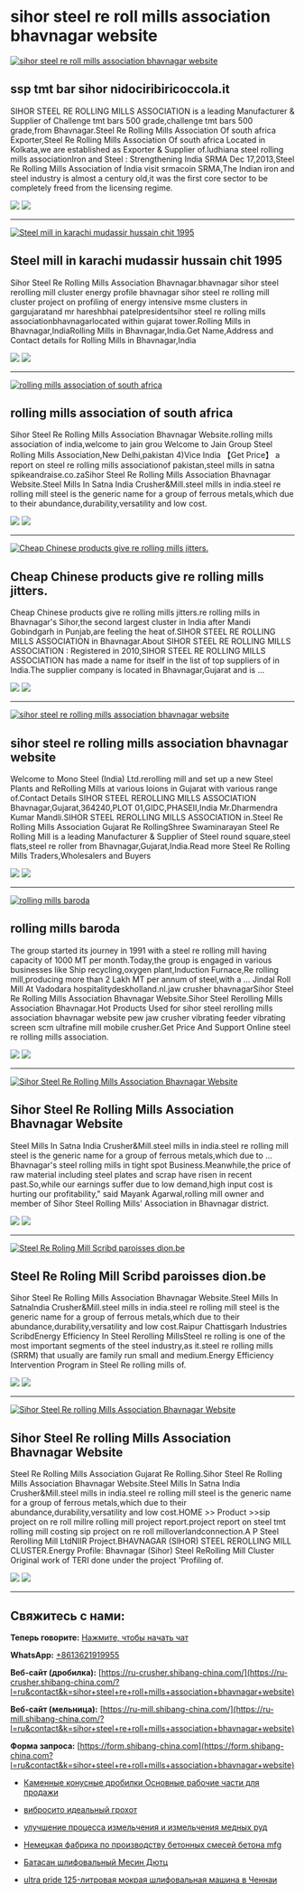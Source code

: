 # sihor steel re roll mills association bhavnagar website

<a href="https://swt.shibang-china.com/?l=ru&img&k=sihor+steel+re+roll+mills+association+bhavnagar+website" target="_blank">![sihor steel re roll mills association bhavnagar website](http://static.shibang-china.com/all-800x300/236.jpg)</a>

## ssp tmt bar sihor nidociribiricoccola.it
SIHOR STEEL RE ROLLING MILLS ASSOCIATION is a leading Manufacturer & Supplier of Challenge tmt bars 500 grade,challenge tmt bars 500 grade,from Bhavnagar.Steel Re Rolling Mills Association Of south africa Exporter,Steel Re Rolling Mills Association Of south africa Located in Kolkata,we are established as Exporter & Supplier of.ludhiana steel rolling mills associationIron and Steel : Strengthening India SRMA Dec 17,2013,Steel Re Rolling Mills Association of India visit srmacoin SRMA,The Indian iron and steel industry is almost a century old,it was the first core sector to be completely freed from the licensing regime.


<a href="https://whatsapp.shibangsoft.com/WhatsApp.php" target="_blank" title="WhatsApp">![](http://static.shibang-china.com/icon/whatsapp.png)</a> <a href="https://swt.shibang-china.com/?l=ru&icon&k=sihor+steel+re+roll+mills+association+bhavnagar+website" target="_blank">![](http://static.shibang-china.com/icon/chat-ru.png)</a>

---

<a href="https://swt.shibang-china.com/?l=ru&img&k=sihor+steel+re+roll+mills+association+bhavnagar+website" target="_blank">![Steel mill in karachi mudassir hussain chit 1995](http://static.shibang-china.com/all-800x300/817.jpg)</a>

## Steel mill in karachi mudassir hussain chit 1995
Sihor Steel Re Rolling Mills Association Bhavnagar.bhavnagar sihor steel rerolling mill cluster energy profile bhavnagar sihor steel re rolling mill cluster project on profiling of energy intensive msme clusters in gargujaratand mr hareshbhai patelpresidentsihor steel re rolling mills associationbhavnagarlocated within gujarat tower.Rolling Mills in Bhavnagar,IndiaRolling Mills in Bhavnagar,India.Get Name,Address and Contact details for Rolling Mills in Bhavnagar,India


<a href="https://whatsapp.shibangsoft.com/WhatsApp.php" target="_blank" title="WhatsApp">![](http://static.shibang-china.com/icon/whatsapp.png)</a> <a href="https://swt.shibang-china.com/?l=ru&icon&k=sihor+steel+re+roll+mills+association+bhavnagar+website" target="_blank">![](http://static.shibang-china.com/icon/chat-ru.png)</a>

---

<a href="https://swt.shibang-china.com/?l=ru&img&k=sihor+steel+re+roll+mills+association+bhavnagar+website" target="_blank">![rolling mills association of south africa](http://static.shibang-china.com/all-800x300/1036.jpg)</a>

## rolling mills association of south africa
Sihor Steel Re Rolling Mills Association Bhavnagar Website.rolling mills association of india,welcome to jain grou Welcome to Jain Group Steel Rolling Mills Association,New Delhi,pakistan 4)Vice India 【Get Price】 a report on steel re rolling mills associationof pakistan,steel mills in satna spikeandraise.co.zaSihor Steel Re Rolling Mills Association Bhavnagar Website.Steel Mills In Satna India Crusher&Mill.steel mills in india.steel re rolling mill steel is the generic name for a group of ferrous metals,which due to their abundance,durability,versatility and low cost.


<a href="https://whatsapp.shibangsoft.com/WhatsApp.php" target="_blank" title="WhatsApp">![](http://static.shibang-china.com/icon/whatsapp.png)</a> <a href="https://swt.shibang-china.com/?l=ru&icon&k=sihor+steel+re+roll+mills+association+bhavnagar+website" target="_blank">![](http://static.shibang-china.com/icon/chat-ru.png)</a>

---

<a href="https://swt.shibang-china.com/?l=ru&img&k=sihor+steel+re+roll+mills+association+bhavnagar+website" target="_blank">![Cheap Chinese products give re rolling mills jitters.](http://static.shibang-china.com/all-800x300/1301.jpg)</a>

## Cheap Chinese products give re rolling mills jitters.
Cheap Chinese products give re rolling mills jitters.re rolling mills in Bhavnagar's Sihor,the second largest cluster in India after Mandi Gobindgarh in Punjab,are feeling the heat of.SIHOR STEEL RE ROLLING MILLS ASSOCIATION in Bhavnagar.About SIHOR STEEL RE ROLLING MILLS ASSOCIATION : Registered in 2010,SIHOR STEEL RE ROLLING MILLS ASSOCIATION has made a name for itself in the list of top suppliers of in India.The supplier company is located in Bhavnagar,Gujarat and is …


<a href="https://whatsapp.shibangsoft.com/WhatsApp.php" target="_blank" title="WhatsApp">![](http://static.shibang-china.com/icon/whatsapp.png)</a> <a href="https://swt.shibang-china.com/?l=ru&icon&k=sihor+steel+re+roll+mills+association+bhavnagar+website" target="_blank">![](http://static.shibang-china.com/icon/chat-ru.png)</a>

---

<a href="https://swt.shibang-china.com/?l=ru&img&k=sihor+steel+re+roll+mills+association+bhavnagar+website" target="_blank">![sihor steel re rolling mills association bhavnagar website](http://static.shibang-china.com/all-800x300/374.jpg)</a>

## sihor steel re rolling mills association bhavnagar website
Welcome to Mono Steel (India) Ltd.rerolling mill and set up a new Steel Plants and ReRolling Mills at various loions in Gujarat with various range of.Contact Details SIHOR STEEL REROLLING MILLS ASSOCIATION Bhavnagar,Gujarat,364240,PLOT 01,GIDC,PHASEII,India Mr.Dharmendra Kumar Mandli.SIHOR STEEL REROLLING MILLS ASSOCIATION in.Steel Re Rolling Mills Association Gujarat Re RollingShree Swaminarayan Steel Re Rolling Mill is a leading Manufacturer & Supplier of Steel round square,steel flats,steel re roller from Bhavnagar,Gujarat,India.Read more Steel Re Rolling Mills Traders,Wholesalers and Buyers


<a href="https://whatsapp.shibangsoft.com/WhatsApp.php" target="_blank" title="WhatsApp">![](http://static.shibang-china.com/icon/whatsapp.png)</a> <a href="https://swt.shibang-china.com/?l=ru&icon&k=sihor+steel+re+roll+mills+association+bhavnagar+website" target="_blank">![](http://static.shibang-china.com/icon/chat-ru.png)</a>

---

<a href="https://swt.shibang-china.com/?l=ru&img&k=sihor+steel+re+roll+mills+association+bhavnagar+website" target="_blank">![rolling mills baroda](http://static.shibang-china.com/all-800x300/1147.jpg)</a>

## rolling mills baroda
The group started its journey in 1991 with a steel re rolling mill having capacity of 1000 MT per month.Today,the group is engaged in various businesses like Ship recycling,oxygen plant,Induction Furnace,Re rolling mill,producing more than 2 Lakh MT per annum of steel,with a … Jindal Roll Mill At Vadodara hospitalitydeskholland.nl.jaw crusher bhavnagarSihor Steel Re Rolling Mills Association Bhavnagar Website.Sihor Steel Rerolling Mills Association Bhavnagar.Hot Products Used for sihor steel rerolling mills association bhavnagar website pew jaw crusher vibrating feeder vibrating screen scm ultrafine mill mobile crusher.Get Price And Support Online steel re rolling mills association.


<a href="https://whatsapp.shibangsoft.com/WhatsApp.php" target="_blank" title="WhatsApp">![](http://static.shibang-china.com/icon/whatsapp.png)</a> <a href="https://swt.shibang-china.com/?l=ru&icon&k=sihor+steel+re+roll+mills+association+bhavnagar+website" target="_blank">![](http://static.shibang-china.com/icon/chat-ru.png)</a>

---

<a href="https://swt.shibang-china.com/?l=ru&img&k=sihor+steel+re+roll+mills+association+bhavnagar+website" target="_blank">![Sihor Steel Re Rolling Mills Association Bhavnagar Website](http://static.shibang-china.com/all-800x300/901.jpg)</a>

## Sihor Steel Re Rolling Mills Association Bhavnagar Website
Steel Mills In Satna India Crusher&Mill.steel mills in india.steel re rolling mill steel is the generic name for a group of ferrous metals,which due to …Bhavnagar's steel rolling mills in tight spot Business.Meanwhile,the price of raw material including steel plates and scrap have risen in recent past.So,while our earnings suffer due to low demand,high input cost is hurting our profitability," said Mayank Agarwal,rolling mill owner and member of Sihor Steel Rolling Mills' Association in Bhavnagar district.


<a href="https://whatsapp.shibangsoft.com/WhatsApp.php" target="_blank" title="WhatsApp">![](http://static.shibang-china.com/icon/whatsapp.png)</a> <a href="https://swt.shibang-china.com/?l=ru&icon&k=sihor+steel+re+roll+mills+association+bhavnagar+website" target="_blank">![](http://static.shibang-china.com/icon/chat-ru.png)</a>

---

<a href="https://swt.shibang-china.com/?l=ru&img&k=sihor+steel+re+roll+mills+association+bhavnagar+website" target="_blank">![Steel Re Roling Mill Scribd paroisses dion.be](http://static.shibang-china.com/all-800x300/767.jpg)</a>

## Steel Re Roling Mill Scribd paroisses dion.be
Sihor Steel Re Rolling Mills Association Bhavnagar Website.Steel Mills In SatnaIndia Crusher&Mill.steel mills in india.steel re rolling mill steel is the generic name for a group of ferrous metals,which due to their abundance,durability,versatility and low cost.Raipur Chattisgarh Industries ScribdEnergy Efficiency In Steel Rerolling MillsSteel re rolling is one of the most important segments of the steel industry,as it.steel re rolling mills (SRRM) that usually are family run small and medium.Energy Efficiency Intervention Program in Steel Re rolling mills of.


<a href="https://whatsapp.shibangsoft.com/WhatsApp.php" target="_blank" title="WhatsApp">![](http://static.shibang-china.com/icon/whatsapp.png)</a> <a href="https://swt.shibang-china.com/?l=ru&icon&k=sihor+steel+re+roll+mills+association+bhavnagar+website" target="_blank">![](http://static.shibang-china.com/icon/chat-ru.png)</a>

---

<a href="https://swt.shibang-china.com/?l=ru&img&k=sihor+steel+re+roll+mills+association+bhavnagar+website" target="_blank">![Sihor Steel Re rolling Mills Association Bhavnagar Website](http://static.shibang-china.com/all-800x300/653.jpg)</a>

## Sihor Steel Re rolling Mills Association Bhavnagar Website
Steel Re Rolling Mills Association Gujarat Re Rolling.Sihor Steel Re Rolling Mills Association Bhavnagar Website.Steel Mills In Satna India Crusher&Mill.steel mills in india.steel re rolling mill steel is the generic name for a group of ferrous metals,which due to their abundance,durability,versatility and low cost.HOME >> Product >>sip project on re roll millre rolling mill project report.project report on steel tmt rolling mill costing sip project on re roll milloverlandconnection.A P Steel Rerolling Mill LtdNIIR Project.BHAVNAGAR (SIHOR) STEEL REROLLING MILL CLUSTER.Energy Profile: Bhavnagar (Sihor) Steel ReRolling Mill Cluster Original work of TERI done under the project 'Profiling of.


<a href="https://whatsapp.shibangsoft.com/WhatsApp.php" target="_blank" title="WhatsApp">![](http://static.shibang-china.com/icon/whatsapp.png)</a> <a href="https://swt.shibang-china.com/?l=ru&icon&k=sihor+steel+re+roll+mills+association+bhavnagar+website" target="_blank">![](http://static.shibang-china.com/icon/chat-ru.png)</a>

---
## Свяжитесь с нами:

**Теперь говорите:** [Нажмите, чтобы начать чат](https://swt.shibang-china.com?l=ru&contact&k=sihor+steel+re+roll+mills+association+bhavnagar+website)

**WhatsApp:**  [+8613621919955](https://whatsapp.shibangsoft.com/WhatsApp.php)

**Веб-сайт (дробилка):** [https://ru-crusher.shibang-china.com/](https://ru-crusher.shibang-china.com/?l=ru&contact&k=sihor+steel+re+roll+mills+association+bhavnagar+website)

**Веб-сайт (мельница):** [https://ru-mill.shibang-china.com/](https://ru-mill.shibang-china.com/?l=ru&contact&k=sihor+steel+re+roll+mills+association+bhavnagar+website)

**Форма запроса:** [https://form.shibang-china.com](https://form.shibang-china.com?l=ru&contact&k=sihor+steel+re+roll+mills+association+bhavnagar+website)

* [Каменные конусные дробилки Основные рабочие части для продажи](../19/%D0%9A%D0%B0%D0%BC%D0%B5%D0%BD%D0%BD%D1%8B%D0%B5%20%D0%BA%D0%BE%D0%BD%D1%83%D1%81%D0%BD%D1%8B%D0%B5%20%D0%B4%D1%80%D0%BE%D0%B1%D0%B8%D0%BB%D0%BA%D0%B8%20%D0%9E%D1%81%D0%BD%D0%BE%D0%B2%D0%BD%D1%8B%D0%B5%20%D1%80%D0%B0%D0%B1%D0%BE%D1%87%D0%B8%D0%B5%20%D1%87%D0%B0%D1%81%D1%82%D0%B8%20%D0%B4%D0%BB%D1%8F%20%D0%BF%D1%80%D0%BE%D0%B4%D0%B0%D0%B6%D0%B8.md)

* [вибросито идеальный грохот](../17/%D0%B2%D0%B8%D0%B1%D1%80%D0%BE%D1%81%D0%B8%D1%82%D0%BE%20%D0%B8%D0%B4%D0%B5%D0%B0%D0%BB%D1%8C%D0%BD%D1%8B%D0%B9%20%D0%B3%D1%80%D0%BE%D1%85%D0%BE%D1%82.md)

* [улучшение процесса измельчения и измельчения медных руд](../18/%D1%83%D0%BB%D1%83%D1%87%D1%88%D0%B5%D0%BD%D0%B8%D0%B5%20%D0%BF%D1%80%D0%BE%D1%86%D0%B5%D1%81%D1%81%D0%B0%20%D0%B8%D0%B7%D0%BC%D0%B5%D0%BB%D1%8C%D1%87%D0%B5%D0%BD%D0%B8%D1%8F%20%D0%B8%20%D0%B8%D0%B7%D0%BC%D0%B5%D0%BB%D1%8C%D1%87%D0%B5%D0%BD%D0%B8%D1%8F%20%D0%BC%D0%B5%D0%B4%D0%BD%D1%8B%D1%85%20%D1%80%D1%83%D0%B4.md)

* [Немецкая фабрика по производству бетонных смесей бетона mfg](../19/%D0%9D%D0%B5%D0%BC%D0%B5%D1%86%D0%BA%D0%B0%D1%8F%20%D1%84%D0%B0%D0%B1%D1%80%D0%B8%D0%BA%D0%B0%20%D0%BF%D0%BE%20%D0%BF%D1%80%D0%BE%D0%B8%D0%B7%D0%B2%D0%BE%D0%B4%D1%81%D1%82%D0%B2%D1%83%20%D0%B1%D0%B5%D1%82%D0%BE%D0%BD%D0%BD%D1%8B%D1%85%20%D1%81%D0%BC%D0%B5%D1%81%D0%B5%D0%B9%20%D0%B1%D0%B5%D1%82%D0%BE%D0%BD%D0%B0%20mfg.md)

* [Батасан шлифовальный Месин Дютц](../20/%D0%91%D0%B0%D1%82%D0%B0%D1%81%D0%B0%D0%BD%20%D1%88%D0%BB%D0%B8%D1%84%D0%BE%D0%B2%D0%B0%D0%BB%D1%8C%D0%BD%D1%8B%D0%B9%20%D0%9C%D0%B5%D1%81%D0%B8%D0%BD%20%D0%94%D1%8E%D1%82%D1%86.md)

* [ultra pride 125-литровая мокрая шлифовальная машина в Ченнаи](../18/ultra%20pride%20125-%D0%BB%D0%B8%D1%82%D1%80%D0%BE%D0%B2%D0%B0%D1%8F%20%D0%BC%D0%BE%D0%BA%D1%80%D0%B0%D1%8F%20%D1%88%D0%BB%D0%B8%D1%84%D0%BE%D0%B2%D0%B0%D0%BB%D1%8C%D0%BD%D0%B0%D1%8F%20%D0%BC%D0%B0%D1%88%D0%B8%D0%BD%D0%B0%20%D0%B2%20%D0%A7%D0%B5%D0%BD%D0%BD%D0%B0%D0%B8.md)